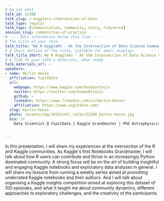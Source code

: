 ```yaml
---
# Do not edit
talk_id: 22208
talk_slug: r-kagglers-intersection-of-data
talk_type: regular
talk_tags: [communication, community, story, tidyverse]
session_slug: communities-of-practice
# ---- Edit information below this line ----
# The title of your talk
talk_title: "We R KaggleRs - At the Intersection of Data Science Communities"
# A short version of the title, suitable for small displays
talk_title_short: We R KaggleRs - At the Intersection of Data Science Communities
# A link to your talk's materials, when ready
talk_materials_url: ~
speakers:
- name: Martin Henze
  affiliation: YipitData
  url:
    webpage: https://www.kaggle.com/headsortails
    twitter: https://twitter.com/heads0rtai1s
    github: ~
    linkedin: https://www.linkedin.com/in/martin-henze/
    affiliation: https://www.yipitdata.com/
  slug: martin-henze
  photo: /assets/img/2022Conf/_talks/22208_martin-henze.jpg
  bio: |+
    Data Scientist @ YipitData | Kaggle Grandmaster | PhD Astrophysicist


---
```


<!-- ABSTRACT ----
Please write abstract below. You may use simple markdown (links, code style, bold, italics)
-->

In this presentation, I will share my experiences at the intersection of the
R and Kaggle communities. As Kaggle's first Notebooks Grandmaster, I will talk
about how R users can contribute and thrive in an increasingly Python dominated
community. A strong focus will be on the art of building insightful and engaging
Kaggle notebooks and exploratory data analyses in general. I will share my
lessons from running a weekly series aimed at promoting underrated Kaggle
notebooks and their authors. And I will talk about organising a Kaggle insights
competition aimed at exploring this dataset of 100 episodes, and what it taught
me about community dynamics, different approaches to exploratory challenges, and
the creativity of the participants.
